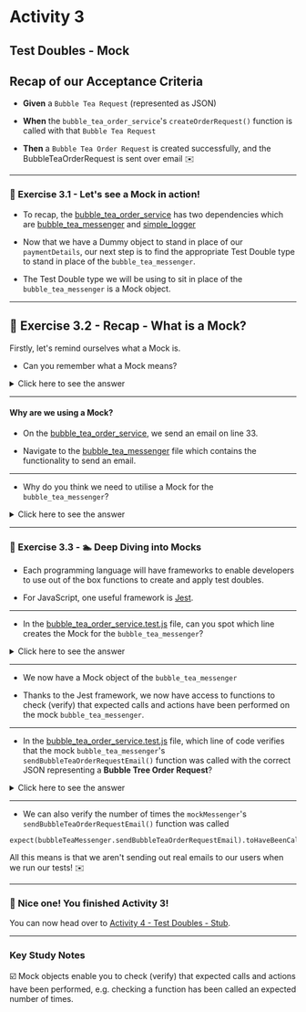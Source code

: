 # Activity 3

## Test Doubles - Mock

## Recap of our Acceptance Criteria

- **Given** a `Bubble Tea Request` (represented as JSON)

- **When** the `bubble_tea_order_service`'s `createOrderRequest()` function is called with that `Bubble Tea Request`

- **Then** a `Bubble Tea Order Request` is created successfully, and the BubbleTeaOrderRequest is sent over email ✉️

---

### 🔎 Exercise 3.1 - Let's see a Mock in action!

- To recap, the [bubble_tea_order_service](../src/bubble_tea_order_service.js) has two dependencies which are [bubble_tea_messenger](../src/bubble_tea_messenger.js) and [simple_logger](../src/simple_logger.js)
  

- Now that we have a Dummy object to stand in place of our `paymentDetails`, our next step is to find the appropriate
  Test Double type to stand in place of the `bubble_tea_messenger`.
  
- The Test Double type we will be using to sit in place of the `bubble_tea_messenger` is a Mock object.

---

## 🔎 Exercise 3.2 - Recap - What is a Mock?

Firstly, let's remind ourselves what a Mock is.

- Can you remember what a Mock means?

<details>
<summary>Click here to see the answer</summary>
<pre>

Mock objects enable you to check (verify) that expected calls and actions have been performed, 
e.g. checking a function has been called an expected number of times.

</pre>
</details>

---

#### Why are we using a Mock?

- On the [bubble_tea_order_service](../src/bubble_tea_order_service.js),
we send an email on line 33.


- Navigate to the [bubble_tea_messenger](../src/bubble_tea_messenger.js) file
which contains the functionality to send an email.
  
---

- Why do you think we need to utilise a Mock for the `bubble_tea_messenger`?

<details>
<summary>Click here to see the answer</summary>
<pre>

The `sendBubbleTeaOrderRequestEmail` function on line 7 doesn't return anything.

The `sendBubbleTeaOrderRequestEmail()` function is a command type.
  
A Command is a word used to describe functions that don’t have a return value, but they perform an action which changes a system’s state.
  
There is no way to test if the function worked as expected if nothing is being returned from it.
  
Also, we don't really want to use the actual `bubble_tea_messenger` in our unit tests, since we don't want to be sending actual emails everytime we run our tests.
  
This is why we can use Mock objects.

</pre>
</details>

---

### 🔎 Exercise 3.3 - 🏊 Deep Diving into Mocks

- Each programming language will have frameworks to enable developers to use out of the box functions to create and apply test doubles.
  
- For JavaScript, one useful framework is [Jest](https://jestjs.io/).
  
---

- In the [bubble_tea_order_service.test.js](../src/bubble_tea_order_service.test.js) file, can you spot which line
creates the Mock for the `bubble_tea_messenger`?
  
<details>
<summary>Click here to see the answer</summary>
<pre>

// Line 4
jest.mock('./bubble_tea_messenger');

</pre>
</details>

---

- We now have a Mock object of the `bubble_tea_messenger` 
  

- Thanks to the Jest framework, we now have access to functions to check (verify) that expected calls and actions have been performed on the mock `bubble_tea_messenger`.

---

- In the [bubble_tea_order_service.test.js](../src/bubble_tea_order_service.test.js)  file, which line of code
verifies that the mock `bubble_tea_messenger`'s `sendBubbleTeaOrderRequestEmail()` function was called with the correct JSON representing a **Bubble Tree Order Request**?
  
<details>
<summary>Click here to see the answer</summary>
<pre>

// Line 38 to 41
expect(bubbleTeaMessenger.sendBubbleTeaOrderRequestEmail)
      .toHaveBeenCalledWith(orderRequest);

</pre>
</details>

---

- We can also verify the number of times the `mockMessenger`'s `sendBubbleTeaOrderRequestEmail()` function was called
  
```
expect(bubbleTeaMessenger.sendBubbleTeaOrderRequestEmail).toHaveBeenCalledTimes(1);
```

All this means is that we aren't sending out real emails to our users when we run our tests! ✉️

---
### 🥳 Nice one! You finished Activity 3!

You can now head over to [Activity 4 - Test Doubles - Stub](activity_4.md).

---

### Key Study Notes

☑️ Mock objects enable you to check (verify) that expected calls and actions have been performed, e.g. checking a function has been called an expected number of times.